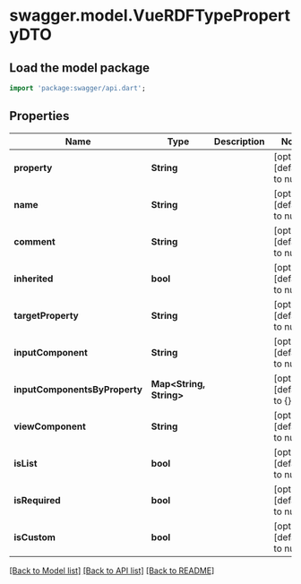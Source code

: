 # swagger.model.VueRDFTypePropertyDTO

## Load the model package
```dart
import 'package:swagger/api.dart';
```

## Properties
Name | Type | Description | Notes
------------ | ------------- | ------------- | -------------
**property** | **String** |  | [optional] [default to null]
**name** | **String** |  | [optional] [default to null]
**comment** | **String** |  | [optional] [default to null]
**inherited** | **bool** |  | [optional] [default to null]
**targetProperty** | **String** |  | [optional] [default to null]
**inputComponent** | **String** |  | [optional] [default to null]
**inputComponentsByProperty** | **Map&lt;String, String&gt;** |  | [optional] [default to {}]
**viewComponent** | **String** |  | [optional] [default to null]
**isList** | **bool** |  | [optional] [default to null]
**isRequired** | **bool** |  | [optional] [default to null]
**isCustom** | **bool** |  | [optional] [default to null]

[[Back to Model list]](../README.md#documentation-for-models) [[Back to API list]](../README.md#documentation-for-api-endpoints) [[Back to README]](../README.md)


